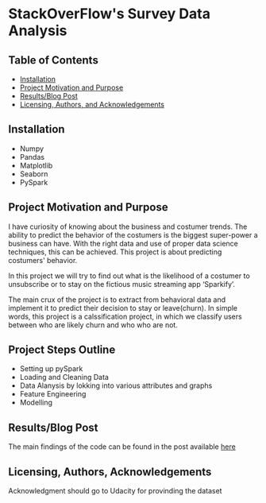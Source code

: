 # StackOverFlow's Survey Data Analysis

## Table of Contents
- [Installation](#installation)
- [Project Motivation and Purpose](#motivation)
- [Results/Blog Post](#results)
- [Licensing, Authors, and Acknowledgements](#licensing)

## Installation <a name="installation"></a>
- Numpy
- Pandas
- Matplotlib
- Seaborn
- PySpark

## Project Motivation and Purpose <a name="motivation"></a>
I have curiosity of knowing about the business and costumer trends. The ability to predict the behavior of the costumers is the biggest super-power a business can have. With the right data and use of proper data science techniques, this can be achieved. This project is about predicting costumers' behavior.

In this project we will try to find out what is the likelihood of a costumer to unsubscribe or to stay on the fictious music streaming app ‘Sparkify’.

The main crux of the project is to extract from behavioral data and implement it to predict their decision to stay or leave(churn).
In simple words, this project is a calssification project, in which we classify users between who are likely churn and who who are not.

## Project Steps Outline
- Setting up pySpark
- Loading and Cleaning Data
- Data Alanysis by lokking into various attributes and graphs
- Feature Engineering
- Modelling

## Results/Blog Post <a name="results"></a>
The main findings of the code can be found in the post available [here](https://medium.com/@arpit.saxena.guna/sparkify-user-churn-analysis-udacity-nanodegree-project-83fa74fb7381)

## Licensing, Authors, Acknowledgements<a name="licensing"></a>
Acknowledgment should go to Udacity for provinding the dataset
